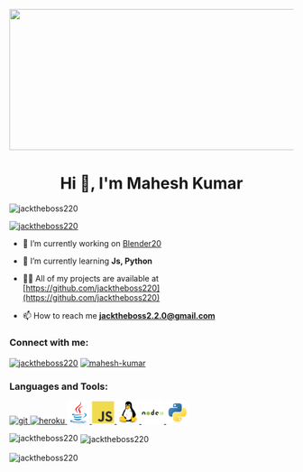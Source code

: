 <p align="center">
<img src="https://i.ibb.co/yYgNrZd/jack.jpg"  width="550" height="250">
  </p>

<h1 align="center">Hi 👋, I'm Mahesh Kumar</h1>
<p align="left"> <img src="https://komarev.com/ghpvc/?username=jacktheboss220&label=Profile%20views&color=0e75b6&style=flat" alt="jacktheboss220" /> </p>

<p align="left"> <a href="https://github.com/ryo-ma/github-profile-trophy"><img src="https://github-profile-trophy.vercel.app/?username=jacktheboss220" alt="jacktheboss220" /></a> </p>

- 🔭 I’m currently working on [Blender20](https://github.com/jacktheboss220/Blender2.0)

- 🌱 I’m currently learning **Js, Python**

- 👨‍💻 All of my projects are available at [https://github.com/jacktheboss220](https://github.com/jacktheboss220)

- 📫 How to reach me **jacktheboss2.2.0@gmail.com**

<h3 align="left">Connect with me:</h3>
<p align="left">
<a href="https://twitter.com/jacktheboss220" target="blank"><img align="center" src="https://raw.githubusercontent.com/rahuldkjain/github-profile-readme-generator/master/src/images/icons/Social/twitter.svg" alt="jacktheboss220" height="30" width="40" /></a>
<a href="https://linkedin.com/in/mahesh-kumar" target="blank"><img align="center" src="https://raw.githubusercontent.com/rahuldkjain/github-profile-readme-generator/master/src/images/icons/Social/linked-in-alt.svg" alt="mahesh-kumar" height="30" width="40" /></a>
</p>

<h3 align="left">Languages and Tools:</h3>
<p align="left"> <a href="https://git-scm.com/" target="_blank" rel="noreferrer"> <img src="https://www.vectorlogo.zone/logos/git-scm/git-scm-icon.svg" alt="git" width="40" height="40"/> </a> <a href="https://heroku.com" target="_blank" rel="noreferrer"> <img src="https://www.vectorlogo.zone/logos/heroku/heroku-icon.svg" alt="heroku" width="40" height="40"/> </a> <a href="https://www.java.com" target="_blank" rel="noreferrer"> <img src="https://raw.githubusercontent.com/devicons/devicon/master/icons/java/java-original.svg" alt="java" width="40" height="40"/> </a> <a href="https://developer.mozilla.org/en-US/docs/Web/JavaScript" target="_blank" rel="noreferrer"> <img src="https://raw.githubusercontent.com/devicons/devicon/master/icons/javascript/javascript-original.svg" alt="javascript" width="40" height="40"/> </a> <a href="https://www.linux.org/" target="_blank" rel="noreferrer"> <img src="https://raw.githubusercontent.com/devicons/devicon/master/icons/linux/linux-original.svg" alt="linux" width="40" height="40"/> </a> <a href="https://nodejs.org" target="_blank" rel="noreferrer"> <img src="https://raw.githubusercontent.com/devicons/devicon/master/icons/nodejs/nodejs-original-wordmark.svg" alt="nodejs" width="40" height="40"/> </a> <a href="https://www.python.org" target="_blank" rel="noreferrer"> <img src="https://raw.githubusercontent.com/devicons/devicon/master/icons/python/python-original.svg" alt="python" width="40" height="40"/> </a> </p>

<p><img align="left" src="https://github-readme-stats.vercel.app/api/top-langs?username=jacktheboss220&show_icons=true&locale=en&layout=compact" alt="jacktheboss220" /></p>

<p>&nbsp;<img align="center" src="https://github-readme-stats.vercel.app/api?username=jacktheboss220&show_icons=true&locale=en" alt="jacktheboss220" /></p>

<p><img align="center" src="https://github-readme-streak-stats.herokuapp.com/?user=jacktheboss220&" alt="jacktheboss220" /></p>


